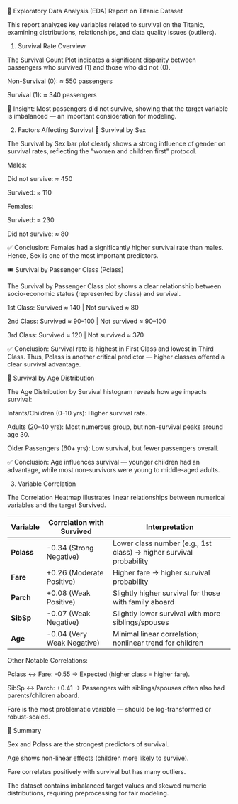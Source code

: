 🚢 Exploratory Data Analysis (EDA) Report on Titanic Dataset

This report analyzes key variables related to survival on the Titanic, examining distributions, relationships, and data quality issues (outliers).

1. Survival Rate Overview

The Survival Count Plot indicates a significant disparity between passengers who survived (1) and those who did not (0).

Non-Survival (0): ≈ 550 passengers

Survival (1): ≈ 340 passengers

🔹 Insight: Most passengers did not survive, showing that the target variable is imbalanced — an important consideration for modeling.

2. Factors Affecting Survival
🧍 Survival by Sex

The Survival by Sex bar plot clearly shows a strong influence of gender on survival rates, reflecting the "women and children first" protocol.

Males:

Did not survive: ≈ 450

Survived: ≈ 110

Females:

Survived: ≈ 230

Did not survive: ≈ 80

✅ Conclusion: Females had a significantly higher survival rate than males.
Hence, Sex is one of the most important predictors.

🎟️ Survival by Passenger Class (Pclass)

The Survival by Passenger Class plot shows a clear relationship between socio-economic status (represented by class) and survival.

1st Class: Survived ≈ 140 | Not survived ≈ 80

2nd Class: Survived ≈ 90–100 | Not survived ≈ 90–100

3rd Class: Survived ≈ 120 | Not survived ≈ 370

✅ Conclusion:
Survival rate is highest in First Class and lowest in Third Class.
Thus, Pclass is another critical predictor — higher classes offered a clear survival advantage.

👶 Survival by Age Distribution

The Age Distribution by Survival histogram reveals how age impacts survival:

Infants/Children (0–10 yrs): Higher survival rate.

Adults (20–40 yrs): Most numerous group, but non-survival peaks around age 30.

Older Passengers (60+ yrs): Low survival, but fewer passengers overall.

✅ Conclusion:
Age influences survival — younger children had an advantage, while most non-survivors were young to middle-aged adults.

3. Variable Correlation

The Correlation Heatmap illustrates linear relationships between numerical variables and the target Survived.

| Variable   | Correlation with Survived  | Interpretation                                                     |
| ---------- | -------------------------- | ------------------------------------------------------------------ |
| **Pclass** | -0.34 (Strong Negative)    | Lower class number (e.g., 1st class) → higher survival probability |
| **Fare**   | +0.26 (Moderate Positive)  | Higher fare → higher survival probability                          |
| **Parch**  | +0.08 (Weak Positive)      | Slightly higher survival for those with family aboard              |
| **SibSp**  | -0.07 (Weak Negative)      | Slightly lower survival with more siblings/spouses                 |
| **Age**    | -0.04 (Very Weak Negative) | Minimal linear correlation; nonlinear trend for children           |


Other Notable Correlations:

Pclass ↔ Fare: -0.55 → Expected (higher class = higher fare).

SibSp ↔ Parch: +0.41 → Passengers with siblings/spouses often also had parents/children aboard.

Fare is the most problematic variable — should be log-transformed or robust-scaled.

🧾 Summary

Sex and Pclass are the strongest predictors of survival.

Age shows non-linear effects (children more likely to survive).

Fare correlates positively with survival but has many outliers.

The dataset contains imbalanced target values and skewed numeric distributions, requiring preprocessing for fair modeling.